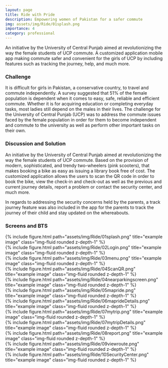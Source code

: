 ```yaml
---
layout: page
title: Ride with Pride
description: Empowering women of Pakistan for a safer commute
img: assets/img/Ride/01splash.png
importance: 4
category: professional
---
```


An initiative by the University of Central Punjab aimed at revolutionizing the way the female students of UCP commute. A customized application mobile app making commute safer and convenient for the girls of UCP by including features such as tracking the journey, help, and much more.

### Challenge
It is difficult for girls in Pakistan, a conservative country, to travel and commute independently. A survey suggested that 51% of the female population is dependent when it comes to easy, safe, reliable and efficient commute. Whether it is for acquiring education or completing everyday tasks, most ladies still depend on the males in their lives. The challenge for the University of Central Punjab (UCP) was to address the commute issues faced by the female population in order for them to become independent and commute to the university as well as perform other important tasks on their own.

### Discussion and Solution
An initiative by the University of Central Punjab aimed at revolutionizing the way the female students of UCP commute. Based on the provision of modern, sophisticated, and trendy two-wheelers (pink scooters), that makes booking a bike as easy as issuing a library book free of cost. The customized application allows the users to scan the QR code in order to book the bike, view the check-in and check-out as well as the previous and current journey details, report a problem or contact the security center, and much more. 

In regards to addressing the security concerns held by the parents, a track journey feature was also included in the app for the parents to track the journey of their child and stay updated on the whereabouts. 

### Screens and BTS

<div class="row">
    <div class="col-sm mt-3 mt-md-0">
        {% include figure.html path="assets/img/Ride/01splash.png" title="example image" class="img-fluid rounded z-depth-1" %}
    </div>
    <div class="col-sm mt-3 mt-md-0">
        {% include figure.html path="assets/img/Ride/02Login.png" title="example image" class="img-fluid rounded z-depth-1" %}
    </div>
    <div class="col-sm mt-3 mt-md-0">
        {% include figure.html path="assets/img/Ride/03menu.png" title="example image" class="img-fluid rounded z-depth-1" %}
    </div>
</div>

<div class="row">
    <div class="col-sm mt-3 mt-md-0">
        {% include figure.html path="assets/img/Ride/04ScanQR.png" title="example image" class="img-fluid rounded z-depth-1" %}
    </div>
    <div class="col-sm mt-3 mt-md-0">
        {% include figure.html path="assets/img/Ride/04nearparkingscreen.png" title="example image" class="img-fluid rounded z-depth-1" %}
    </div>
    <div class="col-sm mt-3 mt-md-0">
        {% include figure.html path="assets/img/Ride/05mapride.png" title="example image" class="img-fluid rounded z-depth-1" %}
    </div>
</div>

<div class="row">
    <div class="col-sm mt-3 mt-md-0">
        {% include figure.html path="assets/img/Ride/06maprideDetails.png" title="example image" class="img-fluid rounded z-depth-1" %}
    </div>
    <div class="col-sm mt-3 mt-md-0">
        {% include figure.html path="assets/img/Ride/07mytrip.png" title="example image" class="img-fluid rounded z-depth-1" %}
    </div>
    <div class="col-sm mt-3 mt-md-0">
        {% include figure.html path="assets/img/Ride/07mytripDetails.png" title="example image" class="img-fluid rounded z-depth-1" %}
    </div>
</div>

<div class="row">
    <div class="col-sm mt-3 mt-md-0">
        {% include figure.html path="assets/img/Ride/08report.png" title="example image" class="img-fluid rounded z-depth-1" %}
    </div>
    <div class="col-sm mt-3 mt-md-0">
        {% include figure.html path="assets/img/Ride/09viewroute.png" title="example image" class="img-fluid rounded z-depth-1" %}
    </div>
    <div class="col-sm mt-3 mt-md-0">
        {% include figure.html path="assets/img/Ride/10SecurityCenter.png" title="example image" class="img-fluid rounded z-depth-1" %}
    </div>
</div>
